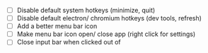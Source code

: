 - [ ] Disable default system hotkeys (minimize, quit)
- [ ] Disable default electron/ chromium hotkeys (dev tools, refresh)
- [ ] Add a better menu bar icon
- [ ] Make menu bar icon open/ close app (right click for settings)
- [ ] Close input bar when clicked out of